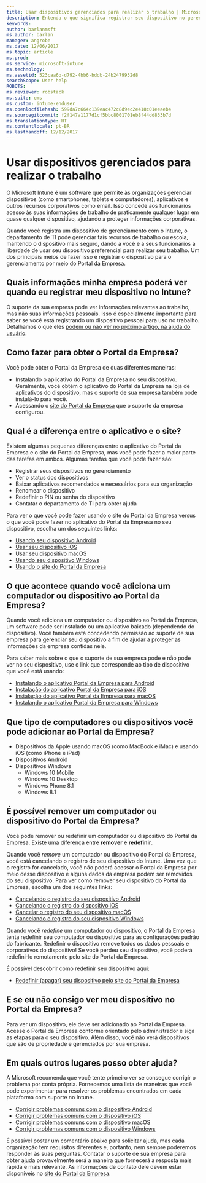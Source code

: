 ```yaml
---
title: Usar dispositivos gerenciados para realizar o trabalho | Microsoft Docs
description: Entenda o que significa registrar seu dispositivo no gerenciamento com o Intune.
keywords: 
author: barlanmsft
ms.author: barlan
manager: angrobe
ms.date: 12/06/2017
ms.topic: article
ms.prod: 
ms.service: microsoft-intune
ms.technology: 
ms.assetid: 523caa6b-d792-4bb6-bddb-24b2479932d8
searchScope: User help
ROBOTS: 
ms.reviewer: robstack
ms.suite: ems
ms.custom: intune-enduser
ms.openlocfilehash: 599da7c664c139eac472c8d9ec2e418c01eeaeb4
ms.sourcegitcommit: f2f147a1177d1cf5bbc8001701eb8f44dd833b7d
ms.translationtype: HT
ms.contentlocale: pt-BR
ms.lasthandoff: 12/12/2017
---
```

# <a name="use-managed-devices-to-get-work-done"></a>Usar dispositivos gerenciados para realizar o trabalho
O Microsoft Intune é um software que permite às organizações gerenciar dispositivos (como smartphones, tablets e computadores), aplicativos e outros recursos corporativos como email. Isso concede aos funcionários acesso às suas informações de trabalho de praticamente qualquer lugar em quase qualquer dispositivo, ajudando a proteger informações corporativas.

Quando você registra um dispositivo de gerenciamento com o Intune, o departamento de TI pode gerenciar tais recursos de trabalho ou escola, mantendo o dispositivo mais seguro, dando a você e a seus funcionários a liberdade de usar seu dispositivo preferencial para realizar seu trabalho. Um dos principais meios de fazer isso é registrar o dispositivo para o gerenciamento por meio do Portal da Empresa.

## <a name="what-information-can-my-company-see-when-i-enroll-my-device-in-intune"></a>Quais informações minha empresa poderá ver quando eu registrar meu dispositivo no Intune?
O suporte da sua empresa pode ver informações relevantes ao trabalho, mas não suas informações pessoais. Isso é especialmente importante para saber se você está registrando um dispositivo pessoal para uso no trabalho. Detalhamos o que eles [podem ou não ver no próximo artigo, na ajuda do usuário](what-info-can-your-company-see-when-you-enroll-your-device-in-intune.md).

## <a name="how-do-i-get-the-company-portal"></a>Como fazer para obter o Portal da Empresa?
Você pode obter o Portal da Empresa de duas diferentes maneiras:

- Instalando o aplicativo do Portal da Empresa no seu dispositivo. Geralmente, você obtém o aplicativo do Portal da Empresa na loja de aplicativos do dispositivo, mas o suporte de sua empresa também pode instalá-lo para você.
- Acessando o [site do Portal da Empresa](https://portal.manage.microsoft.com#HelpDeskDialog) que o suporte da empresa configurou.

## <a name="whats-the-difference-between-the-app-and-the-website"></a>Qual é a diferença entre o aplicativo e o site?
Existem algumas pequenas diferenças entre o aplicativo do Portal da Empresa e o site do Portal da Empresa, mas você pode fazer a maior parte das tarefas em ambos. Algumas tarefas que você pode fazer são:

- Registrar seus dispositivos no gerenciamento
- Ver o status dos dispositivos
- Baixar aplicativos recomendados e necessários para sua organização
- Renomear o dispositivo
- Redefinir o PIN ou senha do dispositivo
- Contatar o departamento de TI para obter ajuda

Para ver o que você pode fazer usando o site do Portal da Empresa versus o que você pode fazer no aplicativo do Portal da Empresa no seu dispositivo, escolha um dos seguintes links:

- [Usando seu dispositivo Android](using-your-android-device-with-intune.md)
- [Usar seu dispositivo iOS](using-your-ios-device-with-intune.md)
- [Usar seu dispositivo macOS](using-your-macos-device-with-intune.md)
- [Usando seu dispositivo Windows](using-your-windows-device-with-intune.md)
- [Usando o site do Portal da Empresa](using-the-intune-company-portal-website.md)

## <a name="what-happens-when-you-add-a-computer-or-device-to-the-company-portal"></a>O que acontece quando você adiciona um computador ou dispositivo ao Portal da Empresa?
Quando você adiciona um computador ou dispositivo ao Portal da Empresa, um software pode ser instalado ou um aplicativo baixado (dependendo do dispositivo). Você também está concedendo permissão ao suporte de sua empresa para gerenciar seu dispositivo a fim de ajudar a proteger as informações da empresa contidas nele.

Para saber mais sobre o que o suporte de sua empresa pode e não pode ver no seu dispositivo, use o link que corresponde ao tipo de dispositivo que você está usando:

- [Instalando o aplicativo Portal da Empresa para Android](what-happens-if-you-install-the-company-portal-app-and-enroll-your-device-in-intune-android.md)
- [Instalação do aplicativo Portal da Empresa para iOS](what-happens-if-you-install-the-company-portal-app-and-enroll-your-device-in-intune-ios.md)
- [Instalação do aplicativo Portal da Empresa para macOS](what-happens-if-you-install-the-company-portal-app-and-enroll-your-device-in-intune-macos.md)
- [Instalando o aplicativo Portal da Empresa para Windows](what-happens-if-you-install-the-company-portal-app-and-enroll-your-device-in-intune-windows10.md)

## <a name="what-kind-of-computers-or-devices-can-you-add-to-the-company-portal"></a>Que tipo de computadores ou dispositivos você pode adicionar ao Portal da Empresa?
-   Dispositivos da Apple usando macOS (como MacBook e iMac) e usando iOS (como iPhone e iPad)
-   Dispositivos Android
-   Dispositivos Windows
    -   Windows 10 Mobile
    -   Windows 10 Desktop
    -   Windows Phone 8.1
    -   Windows 8.1

## <a name="can-you-remove-a-computer-or-device-from-the-company-portal"></a>É possível remover um computador ou dispositivo do Portal da Empresa?
Você pode remover ou redefinir um computador ou dispositivo do Portal da Empresa. Existe uma diferença entre **remover** e **redefinir**.

Quando você *remove* um computador ou dispositivo do Portal da Empresa, você está cancelando o registro de seu dispositivo do Intune. Uma vez que o registro for cancelado, você não poderá acessar o Portal da Empresa por meio desse dispositivo e alguns dados da empresa podem ser removidos do seu dispositivo. Para ver como remover seu dispositivo do Portal da Empresa, escolha um dos seguintes links:

- [Cancelando o registro do seu dispositivo Android](unenroll-your-device-from-intune-android.md)
- [Cancelando o registro do dispositivo iOS](unenroll-your-device-from-intune-ios.md)
- [Cancelar o registro do seu dispositivo macOS](unenroll-your-device-from-intune-macos.md)
- [Cancelando o registro do seu dispositivo Windows](unenroll-your-device-from-intune-windows.md)

Quando você *redefine* um computador ou dispositivo, o Portal da Empresa tenta redefinir seu computador ou dispositivo para as configurações padrão do fabricante. Redefinir o dispositivo remove todos os dados pessoais e corporativos do dispositivo! Se você perdeu seu dispositivo, você poderá redefini-lo remotamente pelo site do Portal da Empresa.

É possível descobrir como redefinir seu dispositivo aqui:

- [Redefinir (apagar) seu dispositivo pelo site do Portal da Empresa](reset-erase-your-device-cpwebsite.md)

## <a name="what-if-i-cant-see-my-device-in-the-company-portal"></a>E se eu não consigo ver meu dispositivo no Portal da Empresa?
Para ver um dispositivo, ele deve ser adicionado ao Portal da Empresa. Acesse o Portal da Empresa conforme orientado pelo administrador e siga as etapas para o seu dispositivo. Além disso, você não verá dispositivos que são de propriedade e gerenciados por sua empresa.

## <a name="where-else-can-i-go-for-help"></a>Em quais outros lugares posso obter ajuda?
A Microsoft recomenda que você tente primeiro ver se consegue corrigir o problema por conta própria. Fornecemos uma lista de maneiras que você pode experimentar para resolver os problemas encontrados em cada plataforma com suporte no Intune.

- [Corrigir problemas comuns com o dispositivo Android](troubleshoot-your-device-android.md)
- [Corrigir problemas comuns com o dispositivo iOS](troubleshoot-your-device-ios.md)
- [Corrigir problemas comuns com o dispositivo macOS](troubleshoot-your-device-macos.md)
- [Corrigir problemas comuns com o dispositivo Windows](troubleshoot-your-device-windows.md)

É possível postar um comentário abaixo para solicitar ajuda, mas cada organização tem requisitos diferentes e, portanto, nem sempre poderemos responder às suas perguntas. Contatar o suporte de sua empresa para obter ajuda provavelmente será a maneira que fornecerá a resposta mais rápida e mais relevante. As informações de contato dele devem estar disponíveis no [site do Portal da Empresa](https://portal.manage.microsoft.com#HelpDeskDialog).
